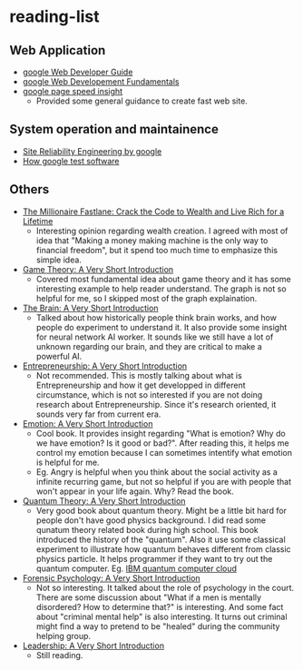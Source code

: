 # reading-list

## Web Application
 - [google Web Developer Guide](https://developers.google.com/web/)
 - [google Web Developement Fundamentals](https://developers.google.com/web/fundamentals/)
 - [google page speed insight](https://developers.google.com/speed/docs/insights/about)
   - Provided some general guidance to create fast web site.

## System operation and maintainence
 - [Site Reliability Engineering by google](https://www.safaribooksonline.com/library/view/site-reliability-engineering/9781491929117/)
 - [How google test software](https://www.safaribooksonline.com/library/view/how-google-tests/9780132851572/ch01.html)

## Others
 - [The Millionaire Fastlane: Crack the Code to Wealth and Live Rich for a Lifetime](https://www.amazon.com/gp/product/B004BDOUAI/ref=kinw_myk_ro_title)
   - Interesting opinion regarding wealth creation. I agreed with most of idea that "Making a money making machine is the only way to financial freedom", but it spend too much time to emphasize this simple idea. 
 - [Game Theory: A Very Short Introduction](https://www.amazon.com/gp/product/B000SHOV78/)
   - Covered most fundamental idea about game theory and it has some interesting example to help reader understand. The graph is not so helpful for me, so I skipped most of the graph explaination.  
 - [The Brain: A Very Short Introduction](https://www.amazon.com/gp/product/B003N19DQ0/)
   - Talked about how historically people think brain works, and how people do experiment to understand it. It also provide some insight for neural network AI worker. It sounds like we still have a lot of unknown regarding our brain, and they are critical to make a powerful AI.
 - [Entrepreneurship: A Very Short Introduction](https://www.amazon.com/gp/product/B00G5H306S/)
   - Not recommended. This is mostly talking about what is Entrepreneurship and how it get developped in different circumstance, which is not so interested if you are not doing research about Entrepreneurship. Since it's research oriented, it sounds very far from current era.
 - [Emotion: A Very Short Introduction](https://www.amazon.com/gp/product/B003CQIARY/)
   - Cool book. It provides insight regarding "What is emotion? Why do we have emotion? Is it good or bad?". After reading this, it helps me control my emotion because I can sometimes intentify what emotion is helpful for me. 
   - Eg. Angry is helpful when you think about the social activity as a infinite recurring game, but not so helpful if you are with people that won't appear in your life again. Why? Read the book.
 - [Quantum Theory: A Very Short Introduction](https://www.amazon.com/gp/product/B003CGNQ50)
   - Very good book about quantum theory. Might be a little bit hard for people don't have good physics background. I did read some qunatum theory related book during high school. This book introduced the history of the "quantum". Also it use some classical experiment to illustrate how quantum behaves different from classic physics particle. It helps programmer if they want to try out the quantum computer. Eg. [IBM quantum computer cloud](https://quantumexperience.ng.bluemix.net/qstage/#/login)
 - [Forensic Psychology: A Very Short Introduction](https://www.amazon.com/gp/product/B005OQGCKW)
   - Not so interesting. It talked about the role of psychology in the court. There are some discussion about "What if a men is mentally disordered? How to determine that?" is interesting. And some fact about "criminal mental help" is also interesting. It turns out criminal might find a way to pretend to be "healed" during the community helping group.
 - [Leadership: A Very Short Introduction](https://www.amazon.com/gp/product/B005E8356O/)
   - Still reading.
